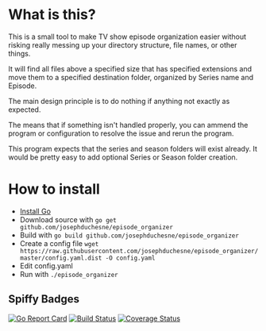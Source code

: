 # What is this?

This is a small tool to make TV show episode organization easier without risking really messing up your directory structure, file names, or other things.

It will find all files above a specified size that has specified extensions and move them to a specified destination folder, organized by Series name and Episode.

The main design principle is to do nothing if anything not exactly as expected. 

The means that if something isn't handled properly, you can ammend the program or configuration to resolve the issue and rerun the program.

This program expects that the series and season folders will exist already. It would be pretty easy to add optional Series or Season folder creation.

# How to install

- [Install Go](https://golang.org/doc/install)
- Download source with `go get github.com/josephduchesne/episode_organizer`
- Build with `go build github.com/josephduchesne/episode_organizer`
- Create a config file `wget https://raw.githubusercontent.com/josephduchesne/episode_organizer/master/config.yaml.dist -O config.yaml`
- Edit config.yaml
- Run with `./episode_organizer`

## Spiffy Badges
[![Go Report Card](https://goreportcard.com/badge/github.com/josephduchesne/episode_organizer)](https://goreportcard.com/report/github.com/josephduchesne/episode_organizer) 
[![Build Status](https://travis-ci.org/josephduchesne/episode_organizer.svg?branch=master)](https://travis-ci.org/josephduchesne/episode_organizer)
[![Coverage Status](https://coveralls.io/repos/github/josephduchesne/episode_organizer/badge.svg?branch=master)](https://coveralls.io/github/josephduchesne/episode_organizer?branch=master)

